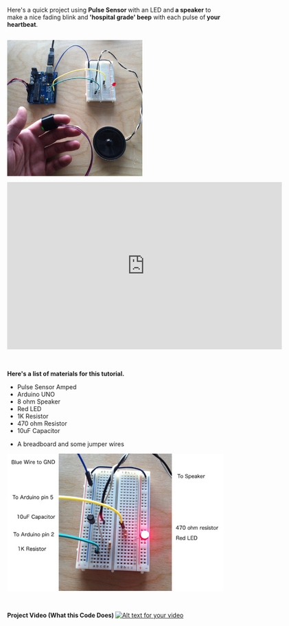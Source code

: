 Here's a quick project using <strong>Pulse Sensor </strong>with an LED and<strong> a speaker</strong> to make a nice fading blink and<strong> 'hospital grade' beep</strong> with each pulse of<strong> your heartbeat</strong>.
<p style="float: left;"><strong><img alt="" src="https://github.com/WorldFamousElectronics/PulseSensor_Speaker/blob/master/Speaker.jpg" style="float: left;" width="315" height="317" /> </strong></p>
<div><iframe width="640" height="390" src="https://www.youtube.com/embed/G7v-ekaPkDE" frameborder="0" allowfullscreen=""></iframe></div>
<p> </p>
<p><strong>Here's a list of materials for this tutorial.</strong></p>
<ul>
<li>Pulse Sensor Amped</li>
<li>Arduino UNO</li>
<li>8 ohm Speaker</li>
<li>Red LED</li>
<li>1K Resistor</li>
<li>470 ohm Resistor</li>
<li>10uF Capacitor</li>
</ul>
<ul>
<li>A breadboard and some jumper wires</li>
</ul>
<p style="text-align: center;"><img alt="" src="https://github.com/WorldFamousElectronics/PulseSensor_Speaker/blob/master/SpeakerCircuit.jpg" style="float: none;" /></p>
<p> </p>

<strong> Project Video (What this Code Does) </strong>
[![Alt text for your video](http://img.youtube.com/vi/G7v-ekaPkDE/0.jpg)](https://www.youtube.com/watch?v=G7v-ekaPkDE)
